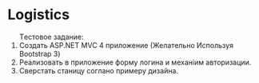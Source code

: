 # Logistics
<ol>Tестовое задание:
<li> Создать ASP.NET MVC 4 приложение (Желательно Используя Bootstrap 3)</li>
<li> Реализовать в приложение  форму логина и механіим авторизации.</li>
<li> Сверстать  станицу соглано примеру дизайна.</li></ol>
